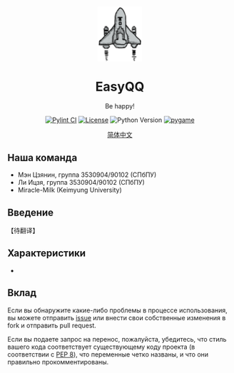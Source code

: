 <p align="center">
 <img width="100px" src="https://github.com/NekoSilverFox/EasyQQ/blob/main/docs/pic/logo.svg" align="center" alt="EasyQQ" />
 <h1 align="center">EasyQQ</h2>
 <p align="center">Be happy!</p>
</p>

<div align=center>

[![Pylint CI](https://github.com/NekoSilverFox/EasyQQ/actions/workflows/pylint.yml/badge.svg)](https://github.com/NekoSilverFox/EasyQQ/actions/workflows/pylint.yml)
[![License](https://img.shields.io/badge/license-Apache%202.0-brightgreen)](LICENSE)
![Python Version](https://img.shields.io/badge/python-3.7+-blue.svg)
[![pygame](https://img.shields.io/badge/pygame-pygame%20v2-orange)](https://www.pygame.org/news)

<p align="center">
    <a href="/docs/README_cn.md">简体中文</a>
</p>

<div align=left>

## Наша команда

- Мэн Цзянин, группа 3530904/90102 (СПбПУ)
- Ли Ицзя, группа 3530904/90102 (СПбПУ)
- Miracle-Milk (Keimyung University)

## Введение

【待翻译】

## Характеристики

- 

## Вклад

Если вы обнаружите какие-либо проблемы в процессе использования, вы можете отправить [issue](https://github.com/NekoSilverFox/EasyQQ/issues) или внести свои собственные изменения в fork и отправить pull request.

Если вы подаете запрос на перенос, пожалуйста, убедитесь, что стиль вашего кода соответствует существующему коду проекта (в соответствии с [PEP 8](https://www.python.org/dev/peps/pep-0008/)), что переменные четко названы, и что они правильно прокомментированы.
